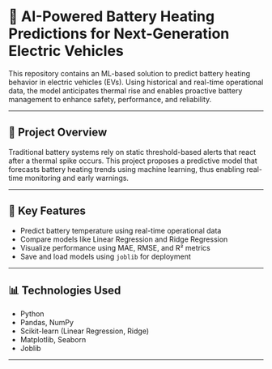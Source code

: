 # 🔋 AI-Powered Battery Heating Predictions for Next-Generation Electric Vehicles

This repository contains an ML-based solution to predict battery heating behavior in electric vehicles (EVs). Using historical and real-time operational data, the model anticipates thermal rise and enables proactive battery management to enhance safety, performance, and reliability.

---

## 📁 Project Overview

Traditional battery systems rely on static threshold-based alerts that react after a thermal spike occurs. This project proposes a predictive model that forecasts battery heating trends using machine learning, thus enabling real-time monitoring and early warnings.

---

## 🧠 Key Features

- Predict battery temperature using real-time operational data  
- Compare models like Linear Regression and Ridge Regression  
- Visualize performance using MAE, RMSE, and R² metrics  
- Save and load models using `joblib` for deployment  

---

## 📊 Technologies Used

- Python
- Pandas, NumPy
- Scikit-learn (Linear Regression, Ridge)
- Matplotlib, Seaborn
- Joblib

---

